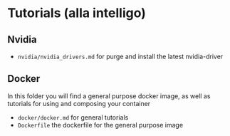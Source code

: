 # Tutorials (alla intelligo)

## Nvidia
- ```nvidia/nvidia_drivers.md``` for purge and install the latest nvidia-driver
## Docker
In this folder you will find a general purpose docker image, as well as tutorials for using and composing your container
- ```docker/docker.md``` for general tutorials
- ```Dockerfile``` the dockerfile for the general purpose image